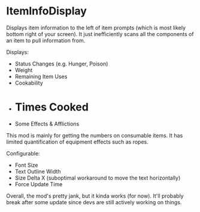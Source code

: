 # ItemInfoDisplay

Displays item information to the left of item prompts (which is most likely bottom right of your screen).
It just inefficiently scans all the components of an item to pull information from.

Displays:
- Status Changes (e.g. Hunger, Poison)
- Weight
- Remaining Item Uses
- Cookability
- # Times Cooked
- Some Effects & Afflictions

This mod is mainly for getting the numbers on consumable items.
It has limited quantification of equipment effects such as ropes.

Configurable:
- Font Size
- Text Outline Width
- Size Delta X (suboptimal workaround to move the text horizontally)
- Force Update Time

Overall, the mod's pretty jank, but it kinda works (for now).
It'll probably break after some update since devs are still actively working on things.